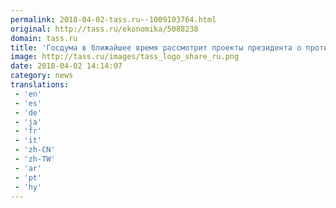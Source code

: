 ```yaml
---
permalink: 2018-04-02-tass.ru--1009103764.html
original: http://tass.ru/ekonomika/5088238
domain: tass.ru
title: 'Госдума в ближайшее время рассмотрит проекты президента о противодействии коррупции'
image: http://tass.ru/images/tass_logo_share_ru.png
date: 2018-04-02 14:14:07
category: news
translations: 
 - 'en'
 - 'es'
 - 'de'
 - 'ja'
 - 'fr'
 - 'it'
 - 'zh-CN'
 - 'zh-TW'
 - 'ar'
 - 'pt'
 - 'hy'
---
```


